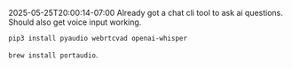 2025-05-25T20:00:14-07:00
Already got a chat cli tool to ask ai questions. Should also get voice input working.

`pip3 install pyaudio webrtcvad openai-whisper`

`brew install portaudio`.



